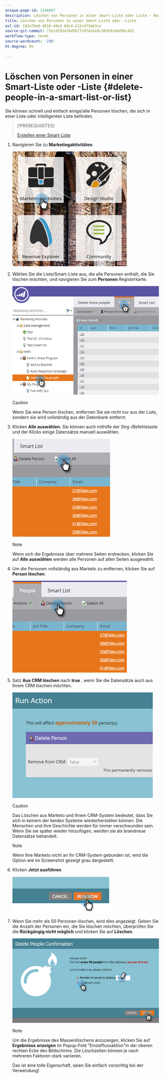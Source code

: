 ```yaml
---
unique-page-id: 1146897
description: Löschen von Personen in einer Smart-Liste oder Liste - Marketo Docs - Produktdokumentation
title: Löschen von Personen in einer Smart-Liste oder -Liste
exl-id: 192e79e6-d816-44e3-84c4-212cd73eb3ce
source-git-commit: 72e1d29347bd5b77107da1e9c30169cb6490c432
workflow-type: tm+mt
source-wordcount: '290'
ht-degree: 0%

---
```


# Löschen von Personen in einer Smart-Liste oder -Liste {#delete-people-in-a-smart-list-or-list}

Sie können schnell und einfach einige/alle Personen löschen, die sich in einer Liste oder intelligenten Liste befinden.

>[!PREREQUISITES]
>
>[Erstellen einer Smart-Liste](/help/marketo/product-docs/core-marketo-concepts/smart-lists-and-static-lists/creating-a-smart-list/create-a-smart-list.md)

1. Navigieren Sie zu **Marketingaktivitäten**.

   ![](assets/ma-1.png)

1. Wählen Sie die Liste/Smart-Liste aus, die alle Personen enthält, die Sie löschen möchten, und navigieren Sie zum **Personen** Registerkarte.

   ![](assets/two-1.png)

   >[!CAUTION]
   >
   >Wenn Sie eine Person löschen, entfernen Sie sie nicht nur aus der Liste, sondern sie wird vollständig aus der Datenbank entfernt.

1. Klicken **Alle auswählen**. Sie können auch mithilfe der Strg-/Befehlstaste und der Klicks einige Datensätze manuell auswählen.

   ![](assets/three-1.png)

   >[!NOTE]
   >
   >Wenn sich die Ergebnisse über mehrere Seiten erstrecken, klicken Sie auf **Alle auswählen** werden alle Personen auf allen Seiten ausgewählt.

1. Um die Personen vollständig aus Marketo zu entfernen, klicken Sie auf **Person löschen**.

   ![](assets/four-1.png)

1. Satz **Aus CRM löschen** nach **true** , wenn Sie die Datensätze auch aus Ihrem CRM löschen möchten.

   ![](assets/five.png)

   >[!CAUTION]
   >
   >Das Löschen aus Marketo und Ihrem CRM-System bedeutet, dass Sie sich in keinem der beiden Systeme wiederherstellen können. Die Menschen und ihre Geschichte werden für immer verschwunden sein. Wenn Sie sie später wieder hinzufügen, werden sie als brandneue Datensätze behandelt.

   >[!NOTE]
   >
   >Wenn Ihre Marketo nicht an Ihr CRM-System gebunden ist, wird die Option wie im Screenshot gezeigt grau dargestellt.

1. Klicken **Jetzt ausführen**.

   ![](assets/image2014-9-24-13-3a0-3a3.png)

1. Wenn Sie mehr als 50 Personen löschen, wird dies angezeigt. Geben Sie die Anzahl der Personen ein, die Sie löschen möchten, überprüfen Sie die **Rückgängig nicht möglich** und klicken Sie auf **Löschen**.

   ![](assets/seven.png)

   >[!NOTE]
   >
   >Um die Ergebnisse des Massenlöschens anzuzeigen, klicken Sie auf **Ergebnisse anzeigen** im Popup-Feld &quot;Einzelflussaktion&quot;in der oberen rechten Ecke des Bildschirms. Die Löschzeiten können je nach mehreren Faktoren stark variieren.

   Das ist eine tolle Eigenschaft, seien Sie einfach vorsichtig bei der Verwendung!

